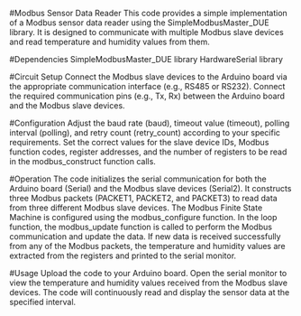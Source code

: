 
#Modbus Sensor Data Reader
This code provides a simple implementation of a Modbus sensor data reader using the SimpleModbusMaster_DUE library. It is designed to communicate with multiple Modbus slave devices and read temperature and humidity values from them.

#Dependencies
SimpleModbusMaster_DUE library
HardwareSerial library

#Circuit Setup
Connect the Modbus slave devices to the Arduino board via the appropriate communication interface (e.g., RS485 or RS232).
Connect the required communication pins (e.g., Tx, Rx) between the Arduino board and the Modbus slave devices.

#Configuration
Adjust the baud rate (baud), timeout value (timeout), polling interval (polling), and retry count (retry_count) according to your specific requirements.
Set the correct values for the slave device IDs, Modbus function codes, register addresses, and the number of registers to be read in the modbus_construct function calls.

#Operation
The code initializes the serial communication for both the Arduino board (Serial) and the Modbus slave devices (Serial2).
It constructs three Modbus packets (PACKET1, PACKET2, and PACKET3) to read data from three different Modbus slave devices.
The Modbus Finite State Machine is configured using the modbus_configure function.
In the loop function, the modbus_update function is called to perform the Modbus communication and update the data.
If new data is received successfully from any of the Modbus packets, the temperature and humidity values are extracted from the registers and printed to the serial monitor.

#Usage
Upload the code to your Arduino board.
Open the serial monitor to view the temperature and humidity values received from the Modbus slave devices.
The code will continuously read and display the sensor data at the specified interval.
